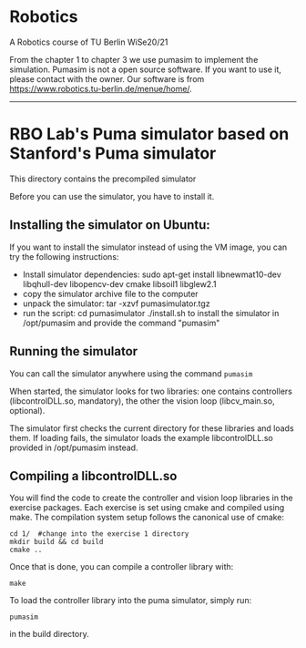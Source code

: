 <!--
 * @Author: Jingsheng Lyu
 * @Date: 2021-01-15 10:59:13
 * @LastEditors: Jingsheng Lyu
 * @LastEditTime: 2021-02-19 20:50:32
 * @FilePath: /robotics/Robotics/README.md
 * @Github: https://github.com/jingshenglyu
 * @Web: https://jingshenglyu.github.io/
 * @E-Mail: jingshenglyu@gmail.com
--> 


# Robotics
A Robotics course of TU Berlin WiSe20/21

From the chapter 1 to chapter 3 we use pumasim to implement the simulation. 
Pumasim is not a open source software. If you want to use it, please contact with the owner. 
Our software is from https://www.robotics.tu-berlin.de/menue/home/.

--------------------------------------------------------------------------------------------

# RBO Lab's Puma simulator based on Stanford's Puma simulator


This directory contains the precompiled simulator

Before you can use the simulator, you have to install it.


## Installing the simulator on Ubuntu:
If you want to install the simulator instead of using the VM image, you can try the following instructions:

* Install simulator dependencies:
        sudo apt-get install libnewmat10-dev libqhull-dev libopencv-dev cmake libsoil1 libglew2.1
* copy the simulator archive file to the computer
* unpack the simulator: 
        tar -xzvf pumasimulator.tgz
* run the script:
        cd pumasimulator
        ./install.sh 
  to install the simulator in /opt/pumasim and provide the command "pumasim"

## Running the simulator

You can call the simulator anywhere using the command ```pumasim```
       
When started, the simulator looks for two libraries: one contains controllers (libcontrolDLL.so, mandatory), the other the vision loop (libcv_main.so, optional).

The simulator first checks the current directory for these libraries and loads them. 
If loading fails, the simulator loads the example libcontrolDLL.so provided in /opt/pumasim instead.


## Compiling a libcontrolDLL.so

You will find the code to create the controller and vision loop libraries in the exercise packages.
Each exercise is set using cmake and compiled using make.
The compilation system setup follows the canonical use of cmake:

```
cd 1/  #change into the exercise 1 directory
mkdir build && cd build
cmake ..
```

Once that is done, you can compile a controller library with:

```
make
```

To load the controller library into the puma simulator, simply run:

```
pumasim
```

in the build directory.
